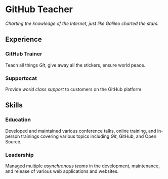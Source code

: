 # GitHub Teacher

_Charting the knowledge of the Internet, just like Galileo charted the stars._

## Experience

### GitHub Trainer

Teach all things _Git_, give away all the stickers, ensure world peace.

### Supportocat

Provide _*world class support*_ to customers on the GitHub platform

## Skills

### Education

Developed and maintained various conference talks, online training, and in-person trainings covering various topics including _Git_, GitHub, and Open Source.

### Leadership

Managed multiple _*asynchronous teams*_ in the development, maintenance, and release of various web applications and websites.
